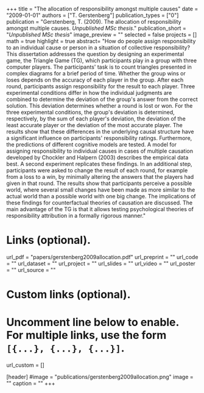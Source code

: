 +++
title = "The allocation of responsibility amongst multiple causes"
date = "2009-01-01"
authors = ["T. Gerstenberg"]
publication_types = ["0"]
publication = "Gerstenberg, T. (2009). The allocation of responsibility amongst multiple causes. _Unpublished MSc thesis_."
publication_short = "_Unpublished MSc thesis_"
image_preview = ""
selected = false
projects = []
math = true
highlight = true
abstract= "How do people assign responsibility to an individual cause or person in a situation of collective responsibility? This dissertation addresses the question by designing an experimental game, the Triangle Game (TG), which participants play in a group with three computer players. The participants' task is to count triangles presented in complex diagrams for a brief period of time. Whether the group wins or loses depends on the accuracy of each player in the group. After each round, participants assign responsibility for the result to each player. Three experimental conditions differ in how the individual judgments are combined to determine the deviation of the group's answer from the correct solution. This deviation determines whether a round is lost or won. For the three experimental conditions, the group's deviation is determined, respectively, by the sum of each player's deviation, the deviation of the least accurate player or the deviation of the most accurate player. The results show that these differences in the underlying causal structure have a significant influence on participants' responsibility ratings. Furthermore, the predictions of different cognitive models are tested. A model for assigning responsibility to individual causes in cases of multiple causation developed by Chockler and Halpern (2003) describes the empirical data best. A second experiment replicates these findings. In an additional step, participants were asked to change the result of each round, for example from a loss to a win, by minimally altering the answers that the players had given in that round. The results show that participants perceive a possible world, where several small changes have been made as more similar to the actual world than a possible world with one big change. The implications of these findings for counterfactual theories of causation are discussed. The main advantage of the TG is that it allows testing psychological theories of responsibility attribution in a formally rigorous manner."

# Links (optional).
url_pdf = "papers/gerstenberg2009allocation.pdf"
url_preprint = ""
url_code = ""
url_dataset = ""
url_project = ""
url_slides = ""
url_video = ""
url_poster = ""
url_source = ""

# Custom links (optional).
#   Uncomment line below to enable. For multiple links, use the form `[{...}, {...}, {...}]`.
url_custom = []

[header]
#image = "publications/gerstenberg2009allocation.png"
image = ""
caption = ""
+++


